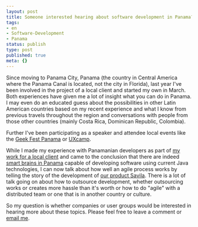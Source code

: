 ```yaml
---
layout: post
title: Someone interested hearing about software development in Panama?
tags:
- en
- Software-Development
- Panama
status: publish
type: post
published: true
meta: {}
---
```

<p>Since moving to Panama City, Panama (the country in Central America where the Panama Canal is located, not the city in Florida), last year I've been involved in the project of a local client and started my own in March. Both experiences have given me a lot of insight what you can do in Panama. I may even do an educated guess about the possibilities in other Latin American countries based on my recent experience and what I know from previous travels throughout the region and conversations with people from those other countries (mainly Costa Rica, Dominican Republic, Colombia).</p>

<p>Further I've been participating as a speaker and attendee local events like the <a href="/2007/01/31/1170302593849.html">Geek Fest Panama</a> or <a href="/2007/01/26/1169851864609.html">UXcamp</a>.</p>

<p>While I made my experience with Panamanian developers as part of <a href="/2006/11/19/1163975982519.html">my work for a local client</a> and came to the conclusion that there are indeed <a href="/2007/01/19/1169234827855.html">smart brains in Panama</a> capable of developing software using current Java technologies, I can now talk about how well an agile process works by telling the story of the development of <a href="http://www.caimito.net/caimitoEnglish/categories/Savila/">our product Savila</a>. There is a lot of talk going on about how to outsource development, whether outsourcing works or creates more hassle than it's worth or how to do "agile" with a distributed team or one that is in another country or culture.</p>
<p>
So my question is whether companies or user groups would be interested in hearing more about these topics. Please feel free to leave a comment or <a href="mailto:sns@caimito.net?subject=Development in Panama">email me</a>.</p>
